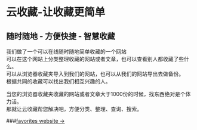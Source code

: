 # 云收藏-让收藏更简单

## 随时随地 - 方便快捷 - 智慧收藏

我们做了一个可以在线随时随地简单收藏的一个网站   
可以在这个网站上分类整理收藏的网站或者文章，也可以查看别人都收藏了些什么。   
可以从浏览器收藏夹导入到我们的网站，也可以从我们的网站导出去做备份。  
根据共同的收藏可以找出我们相互兴趣的人。  

当您的浏览器收藏夹收藏的网站或者文章大于1000份的时候，找东西绝对是个体力活。   
那就让云收藏帮您解决吧，方便分类、整理、查询、搜索。  

###[favorites website &rarr;](http://favorites.ren/)


